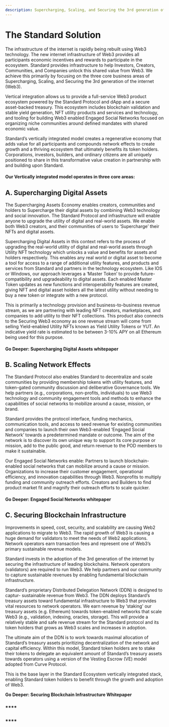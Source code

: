 ```yaml
---
description: Supercharging, Scaling, and Securing the 3rd generation of the internet
---
```


# The Standard Solution

The infrastructure of the internet is rapidly being rebuilt using Web3 technology. The new internet infrastructure of Web3 provides all participants economic incentives and rewards to participate in the ecosystem. Standard provides infrastructure to help Investors, Creators, Communities, and Companies unlock this shared value from Web3. We achieve this primarily by focusing on the three core business areas of Supercharging, Scaling, and Securing the 3rd generation of the internet (Web3).

Vertical integration allows us to provide a full-service Web3 product ecosystem powered by the Standard Protocol and dApp and a secure asset-backed treasury. This ecosystem includes blockchain validation and stable yield generation, NFT utility products and services and technology, and tooling for building Web3 enabled Engaged Social Networks focused on organizing niche communities around defined mandates with shared economic value.

Standard’s vertically integrated model creates a regenerative economy that adds value for all participants and compounds network effects to create growth and a thriving ecosystem that ultimately benefits its token holders. Corporations, investors, builders, and ordinary citizens are all uniquely positioned to share in this transformative value creation in partnership with and building upon Standard.

#### Our Vertically integrated model operates in three core areas:&#x20;

## A. Supercharging Digital Assets&#x20;

The Supercharging Assets Economy enables creators, communities and holders to Supercharge their digital assets by combining Web3 technology and social innovation. The Standard Protocol and infrastructure will enable anyone to upgrade the utility of digital and real-world assets. We enable both Web3 creators, and their communities of users to ‘Supercharge’ their NFTs and digital assets.

Supercharging Digital Assets in this context refers to the process of upgrading the real-world utility of digital and real-world assets through Utility NFT technology which unlocks a value and benefits for assets and holders respectively. This enables any real world or digital asset to become a tool for access to a range of additional utility features, and products and services from Standard and partners in the technology ecosystem. Like IOS or Windows, our approach leverages a ‘Master Token’ to provide future-compatibility and upgradeability to digital assets. Each enabled Master Token updates as new functions and interoperability features are created, giving NFT and digital asset holders all the latest utility without needing to buy a new token or integrate with a new protocol.&#x20;

This is primarily a technology provision and business-to-business revenue stream, as we are partnering with leading NFT creators, marketplaces, and companies to add utility to their NFT collections. This product also connects to the Securing Web3 economy as one revenue stream will come from selling Yield-enabled Utility NFTs known as Yield Utility Tokens or YUT. An indicative yield rate is estimated to be between 3-10% APY on all Ethereum being used for this purpose.

#### Go Deeper: Supercharging Digital Assets whitepaper&#x20;

## B. Scaling Network Effects&#x20;

The Standard Protocol also enables Standard to decentralize and scale communities by providing membership tokens with utility features, and token-gated community discussion and deliberative Governance tools. We help partners (e.g., corporations, non-profits, individuals) to use Web3 technology and community engagement tools and methods to enhance the capabilities of social networks to mobilize around a cause, mission, or brand.

Standard provides the protocol interface, funding mechanics, communication tools, and access to seed revenue for existing communities and companies to launch their own Web3-enabled ‘Engaged Social Network’ towards a predetermined mandate or outcome. The aim of the network is to discover its own unique way to support its core purpose or mission, add to the public good, and return revenue to the POD members to make it sustainable.

Our Engaged Social Networks enable: Partners to launch blockchain-enabled social networks that can mobilize around a cause or mission. Organizations to increase their customer engagement, operational efficiency, and innovation capabilities through Web3. Nonprofits to multiply funding and community outreach efforts. Creators and Builders to find product market fit and magnify their outreach efforts to scale quicker.

#### Go Deeper: Engaged Social Networks whitepaper&#x20;

## C. Securing Blockchain Infrastructure&#x20;

Improvements in speed, cost, security, and scalability are causing Web2 applications to migrate to Web3. The rapid growth of Web3 is causing a huge demand for validators to meet the needs of Web2 applications. Network operators earn transaction fees and represent one of Web3’s primary sustainable revenue models.

Standard invests in the adoption of the 3rd generation of the internet by securing the infrastructure of leading blockchains. Network operators (validators) are required to run Web3. We help partners and our community to capture sustainable revenues by enabling fundamental blockchain infrastructure.

Standard’s proprietary Distributed Delegation Network (DDN) is designed to captur- sustainable revenue from Web3. The DDN deploys Standard’s treasury assets toward fundamental infrastructure to Web3 that provides vital resources to network operators. We earn revenue by ‘staking' our treasury assets (e.g. Ethereum) towards token-enabled networks that scale Web3 (e.g., validation, indexing, oracles, storage). This will provide a relatively stable and safe revenue stream for the Standard protocol and its token holders that grows as Web3 scales and increases in adoption.

The ultimate aim of the DDN is to work towards maximal allocation of Standard’s treasury assets prioritizing decentralization of the network and capital efficiency. Within this model, Standard token holders are to stake their tokens to delegate an equivalent amount of Standard’s treasury assets towards operators using a version of the Vesting Escrow (VE) model adopted from Curve Protocol.

This is the base layer in the Standard Ecosystem vertically integrated stack, enabling Standard token holders to benefit through the growth and adoption of Web3.

**Go Deeper: Securing Blockchain Infrastructure Whitepaper**

### **** <a href="#_xbrav6clw9y1" id="_xbrav6clw9y1"></a>

### **** <a href="#_xbrav6clw9y1" id="_xbrav6clw9y1"></a>

